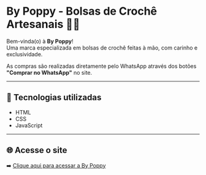 # By Poppy - Bolsas de Crochê Artesanais 🧶✨

Bem-vinda(o) à **By Poppy**!  
Uma marca especializada em bolsas de crochê feitas à mão, com carinho e exclusividade.  

As compras são realizadas diretamente pelo WhatsApp através dos botões **"Comprar no WhatsApp"** no site.  

---

## 🌷 Tecnologias utilizadas
- HTML
- CSS
- JavaScript

---

## 🌐 Acesse o site
➡️ [Clique aqui para acessar a By Poppy](https://seuusuario.github.io/meu-site/)  
